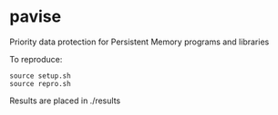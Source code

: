 # pavise
Priority data protection for Persistent Memory programs and libraries

To reproduce:
```
source setup.sh
source repro.sh
```
Results are placed in ./results
